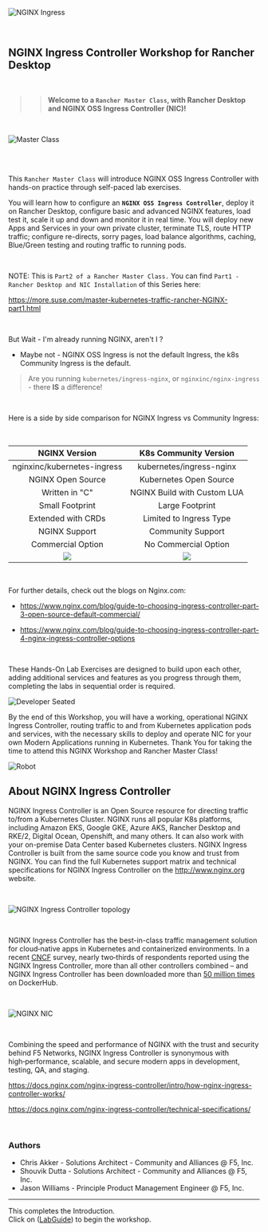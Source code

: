 ![NGINX Ingress](media/nicossworkshop-banner.png)

<br/>

## NGINX Ingress Controller Workshop for Rancher Desktop

<br/>

> ><strong>Welcome to a `Rancher Master Class`, with Rancher Desktop and NGINX OSS Ingress Controller (NIC)!</strong>

</br>

![Master Class](media/rancher-nginx-masterclass-icon.jpeg)

</br>

<br/>

This `Rancher Master Class` will introduce NGINX OSS Ingress Controller with hands-on practice through self-paced lab exercises.

You will learn how to configure an **`NGINX OSS Ingress Controller`**, deploy it on Rancher Desktop, configure basic and advanced NGINX features, load test it, scale it up and down and monitor it in real time.  You will deploy new Apps and Services in your own private cluster, terminate TLS, route HTTP traffic; configure re-directs, sorry pages, load balance algorithms, caching, Blue/Green testing and routing traffic to running pods.

<br/>

NOTE:  This is `Part2 of a Rancher Master Class.`  You can find `Part1 - Rancher Desktop and NIC Installation` of this Series here:

https://more.suse.com/master-kubernetes-traffic-rancher-NGINX-part1.html

<br/>

But Wait - I'm already running NGINX, aren't I ?  
- Maybe not - NGINX OSS Ingress is not the default Ingress, the k8s Community Ingress is the default.  

> Are you running `kubernetes/ingress-nginx`, or `nginxinc/nginx-ingress` - there **IS** a difference!

<br/>

Here is a side by side comparison for NGINX Ingress vs Community Ingress:

<br/>

NGINX Version  |  K8s Community Version
:-------------------------:|:-------------------------:
nginxinc/kubernetes-ingress | kubernetes/ingress-nginx
NGINX Open Source | Kubernetes Open Source
Written in "C" | NGINX Build with Custom LUA
Small Footprint | Large Footprint
Extended with CRDs | Limited to Ingress Type
NGINX Support | Community Support
Commercial Option | No Commercial Option
![](media/nginx-ingress-icon.png)  |  ![](media/kubernetes-icon.png)

<br/>

For further details, check out the blogs on Nginx.com:

- https://www.nginx.com/blog/guide-to-choosing-ingress-controller-part-3-open-source-default-commercial/

- https://www.nginx.com/blog/guide-to-choosing-ingress-controller-part-4-nginx-ingress-controller-options

<br/>

These Hands-On Lab Exercises are designed to build upon each other, adding additional services and features as you progress through them, completing the labs in sequential order is required. 

![Developer Seated](media/developer-seated.svg)

By the end of this Workshop, you will have a working, operational NGINX Ingress Controller, routing traffic to and from Kubernetes application pods and services, with the necessary skills to deploy and operate NIC for your own Modern Applications running in Kubernetes.  Thank You for taking the time to attend this NGINX Workshop and Rancher Master Class!

![Robot](media/robot.svg)

## About NGINX Ingress Controller

NGINX Ingress Controller is an Open Source resource for directing traffic to/from a Kubernetes Cluster.  NGINX runs all popular K8s platforms, including Amazon EKS, Google GKE, Azure AKS, Rancher Desktop and RKE/2, Digital Ocean, Openshift, and many others.  It can also work with your on-premise Data Center based Kubernetes clusters.  NGINX Ingress Controller is built from the same source code you know and trust from NGINX.  You can find the full Kubernetes support matrix and technical specifications for NGINX Ingress Controller on the http://www.nginx.org website.  

<br/>

![NGINX Ingress Controller topology](media/nic-topology.svg)

<br/>

NGINX Ingress Controller has the best-in-class traffic management solution for cloud‑native apps in Kubernetes and containerized environments. In a recent 
[CNCF](https://www.cncf.io/blog/2018/08/29/cncf-survey-use-of-cloud-native-technologies-in-production-has-grown-over-200-percent/)
survey, nearly two‑thirds of respondents reported using the NGINX Ingress Controller, more than all other controllers combined – and NGINX Ingress Controller has been downloaded more than [50 million
times](https://hub.docker.com/r/nginx/nginx-ingress) on DockerHub. 

<br/>

![NGINX NIC](media/nginx-2020.png)

<br/>

Combining the speed and performance of NGINX with the trust and security behind F5 Networks, NGINX Ingress Controller is synonymous with high‑performance, scalable, and secure modern apps in development, testing, QA, and staging.

https://docs.nginx.com/nginx-ingress-controller/intro/how-nginx-ingress-controller-works/

https://docs.nginx.com/nginx-ingress-controller/technical-specifications/

<br/>

### Authors

- Chris Akker - Solutions Architect - Community and Alliances @ F5, Inc.
- Shouvik Dutta - Solutions Architect - Community and Alliances @ F5, Inc.
- Jason Williams - Principle Product Management Engineer @ F5, Inc.

-------------

This completes the Introduction.
<br/> 
Click on ([LabGuide](LabGuide.md)) to begin the workshop.
